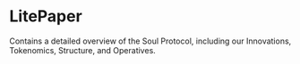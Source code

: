 # LitePaper
Contains a detailed overview of the Soul Protocol, including our Innovations, Tokenomics, Structure, and Operatives.